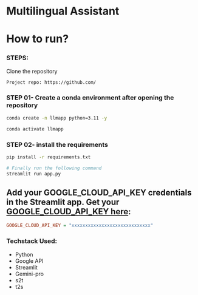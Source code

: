 # Multilingual Assistant 


# How to run?
### STEPS:

Clone the repository

```bash
Project repo: https://github.com/
```
### STEP 01- Create a conda environment after opening the repository

```bash
conda create -n llmapp python=3.11 -y
```

```bash
conda activate llmapp
```


### STEP 02- install the requirements
```bash
pip install -r requirements.txt
```


```bash
# Finally run the following command
streamlit run app.py
```

## Add your GOOGLE_CLOUD_API_KEY credentials in  the Streamlit app. Get your [GOOGLE_CLOUD_API_KEY here](https://ai.google.dev/gemini-api): 

```ini
GOOGLE_CLOUD_API_KEY = "xxxxxxxxxxxxxxxxxxxxxxxxxxxxx"
```



### Techstack Used:

- Python
- Google API
- Streamlit
- Gemini-pro
- s2t
- t2s


